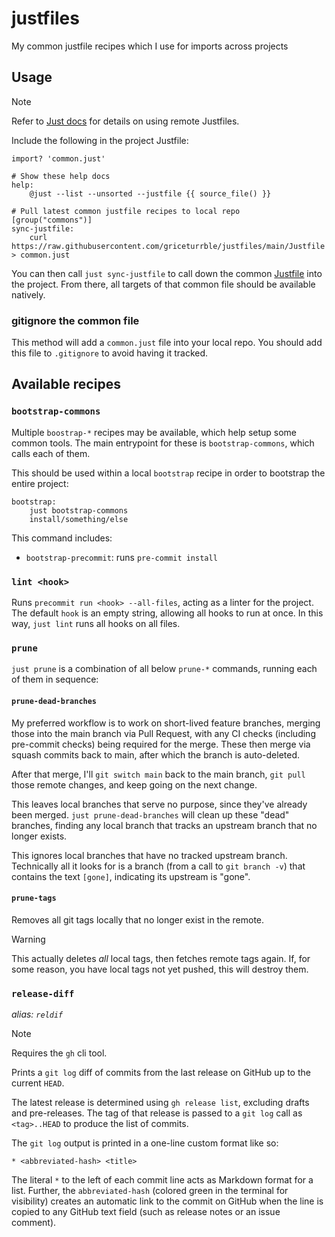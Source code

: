 # justfiles
My common justfile recipes which I use for imports across projects

## Usage

> [!note]
> Refer to [Just docs](https://just.systems/man/en/remote-justfiles.html#remote-justfiles)
> for details on using remote Justfiles.

Include the following in the project Justfile:

```just
import? 'common.just'

# Show these help docs
help:
    @just --list --unsorted --justfile {{ source_file() }} 

# Pull latest common justfile recipes to local repo
[group("commons")]
sync-justfile:
    curl https://raw.githubusercontent.com/griceturrble/justfiles/main/Justfile > common.just
```

You can then call `just sync-justfile` to call down the common [Justfile](Justfile)
into the project.
From there, all targets of that common file should be available natively.

### gitignore the common file

This method will add a `common.just` file into your local repo.
You should add this file to `.gitignore` to avoid having it tracked.

## Available recipes

### `bootstrap-commons`

Multiple `boostrap-*` recipes may be available,
which help setup some common tools.
The main entrypoint for these is `bootstrap-commons`,
which calls each of them.

This should be used within a local `bootstrap` recipe
in order to bootstrap the entire project:

```just
bootstrap:
    just bootstrap-commons
    install/something/else
```

This command includes:

- `bootstrap-precommit`: runs `pre-commit install`

### `lint <hook>`

Runs `precommit run <hook> --all-files`,
acting as a linter for the project.
The default `hook` is an empty string,
allowing all hooks to run at once.
In this way, `just lint` runs all hooks on all files.

### `prune`

`just prune` is a combination of all below `prune-*` commands,
running each of them in sequence:

#### `prune-dead-branches`

My preferred workflow is to work on short-lived feature branches,
merging those into the main branch via Pull Request,
with any CI checks (including pre-commit checks)
being required for the merge.
These then merge via squash commits back to main,
after which the branch is auto-deleted.

After that merge,
I'll `git switch main` back to the main branch,
`git pull` those remote changes,
and keep going on the next change.

This leaves local branches that serve no purpose,
since they've already been merged.
`just prune-dead-branches` will clean up these "dead" branches,
finding any local branch that tracks an upstream branch
that no longer exists.

This ignores local branches that have no tracked upstream branch.
Technically all it looks for is a branch (from a call to `git branch -v`)
that contains the text `[gone]`,
indicating its upstream is "gone".

#### `prune-tags`

Removes all git tags locally that no longer exist in the remote.

> [!warning]
> This actually deletes *all* local tags,
> then fetches remote tags again.
> If, for some reason, you have local tags not yet pushed,
> this will destroy them.

### `release-diff`

*alias: `reldif`*

> [!note]
> Requires the `gh` cli tool.

Prints a `git log` diff of commits
from the last release on GitHub
up to the current `HEAD`.

The latest release is determined using `gh release list`,
excluding drafts and pre-releases.
The tag of that release is passed to a `git log` call as `<tag>..HEAD`
to produce the list of commits.

The `git log` output is printed in a one-line custom format like so:

```
* <abbreviated-hash> <title>
```

The literal `*` to the left of each commit line acts as
Markdown format for a list.
Further, the `abbreviated-hash`
(colored green in the terminal for visibility)
creates an automatic link to the commit on GitHub
when the line is copied to any GitHub text field
(such as release notes or an issue comment).
